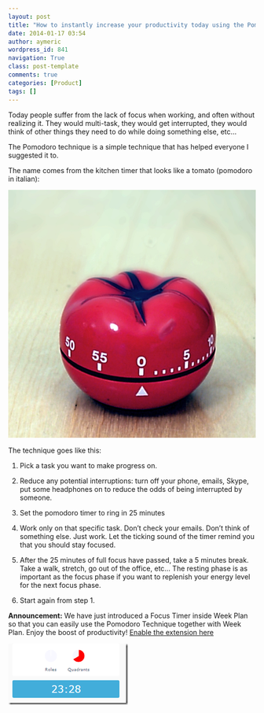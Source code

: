 ```yaml
---
layout: post
title: "How to instantly increase your productivity today using the Pomodoro technique"
date: 2014-01-17 03:54
author: aymeric
wordpress_id: 841
navigation: True
class: post-template
comments: true
categories: [Product]
tags: []
---
```



Today people suffer from the lack of focus when working, and often without realizing it. They would multi-task, they would get interrupted, they would think of other things they need to do while doing something else, etc…


The Pomodoro technique is a simple technique that has helped everyone I suggested it to.


<!--more-->


The name comes from the kitchen timer that looks like a tomato (pomodoro in italian):


![Il_pomodoro.jpg (591×591)](/assets/images/uploads/841-Il_pomodoro.jpg)


The technique goes like this:


1. Pick a task you want to make progress on.

2. Reduce any potential interruptions: turn off your phone, emails, Skype, put some headphones on to reduce the odds of being interrupted by someone.

3. Set the pomodoro timer to ring in 25 minutes

4. Work only on that specific task. Don’t check your emails. Don’t think of something else. Just work. Let the ticking sound of the timer remind you that you should stay focused.

5. After the 25 minutes of full focus have passed, take a 5 minutes break. Take a walk, stretch, go out of the office, etc… The resting phase is as important as the focus phase if you want to replenish your energy level for the next focus phase.

6. Start again from step 1.

**Announcement:** We have just introduced a Focus Timer inside Week Plan so that you can easily use the Pomodoro Technique together with Week Plan. Enjoy the boost of productivity! [Enable the extension here](https://app.weekplan.net/#view=Extensions)

![Pomodoro timer](/assets/images/uploads/841-image.png "Pomodoro timer")

